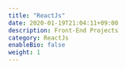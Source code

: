 ```yaml
---
title: "ReactJs"
date: 2020-01-19T21:04:11+09:00
description: Front-End Projects
category: ReactJs
enableBio: false
weight: 1
---
```

